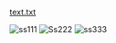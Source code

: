[text.txt](https://github.com/Faisaltu14/Linux-users-groups-task/files/9765043/text.txt)




![ss111](https://user-images.githubusercontent.com/113862309/195351137-9375a940-b7cc-4b34-a7fd-fad548eb99af.png)
![Ss222](https://user-images.githubusercontent.com/113862309/195351154-c56ae099-fdd3-4e16-aca0-b7ba8318038f.png)
![ss333](https://user-images.githubusercontent.com/113862309/195351159-8557b157-35cc-4539-a7ac-cc34e495f725.png)

